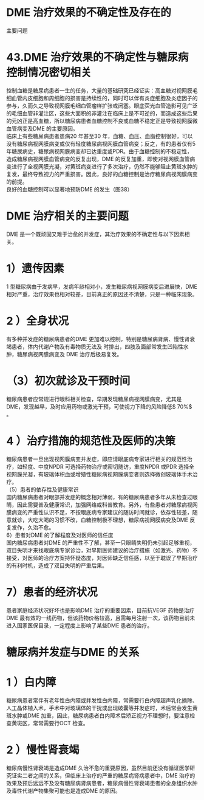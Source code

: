 # DME 治疗效果的不确定性及存在的  
主要问题  
# 43.DME 治疗效果的不确定性与糖尿病控制情况密切相关  
控制血糖是糖尿病患者一生的任务，大量的基础研究已经证实：高血糖对视网膜毛细血管内皮细胞和周细胞的损害是持续性的，同时可以伴有炎症细胞及炎症因子的参与，久而久之导致视网膜毛细血管瘤样扩张或闭塞。眼底荧光血管造影可见广泛的毛细血管非灌注区，这些大面积的非灌注在临床上是不可逆的，而造成这些后果的元凶正是高血糖，所以糖尿病患者血糖控制不良或血糖不稳定正是导致视网膜微血管病变及DME 的主要原因。  
临床上有些糖尿病患者患病20 年甚至30 年，血糖、血压、血脂控制很好，可以没有糖尿病视网膜病变或仅有轻度糖尿病视网膜血管病变；反之，有的患者仅有5 年糖尿病史，糖尿病视网膜病变却已达重度或PDR。由于血糖控制的不稳定性，造成糖尿病视网膜血管病变的反复出现，DME 的反复加重，即使对视网膜血管病变进行了全视网膜光凝，对黄斑病变进行了多次治疗，仍然不能够阻止黄斑水肿的复发，最终导致视力的严重损害。因此，良好的血糖控制是治疗糖尿病视网膜病变的前提。  
良好的血糖控制可以显著地预防DME 的发生（图38）  
# DME 治疗相关的主要问题  
DME 是一个既顽固又难于治愈的并发症，其治疗效果的不确定性与以下因素相关。  
# 1）遗传因素  
1 型糖尿病由于发病早，发病年龄相对小，发生糖尿病视网膜病变后进展快，DME 相对严重，治疗效果也相对较差，目前真正的原因还不清楚，只是一种临床现象。  
# 2 ）全身状况  
有多种并发症的糖尿病患者的DME 更加难以控制，特别是糖尿病肾病、慢性肾衰竭患者，体内代谢产物及有毒物质无法及 时排出，四肢及面部常发生凹陷性水肿，糖尿病视网膜病变及 DME 治疗后极易复发。  
# （3）初次就诊及干预时间  
糖尿病患者应常规进行眼科相关检查，早期发现糖尿病视网膜病变，尤其是DME，发现越早，及时应用药物或激光干预，可使视力下降的风险降低$ 70\%$ 。  
# 4 ）治疗措施的规范性及医师的决策  
糖尿病患者一旦出现视网膜病变并发症，即应请眼底病专家进行相关的规范性治疗，如轻度、中度NPDR 可选择药物治疗或密切随访，重度NPDR 或PDR 选择全视网膜光凝，有玻璃体积血或增殖性糖尿病视网膜病变者则选择微创玻璃体手术治疗。  
（5）患者的依存性及健康常识  
国内糖尿病患者对眼部并发症的概念相对薄弱，有的糖尿病患者多年从未检查过眼睛，因此需要普及健康常识，加强网络或科普教育。另外，有些患者对糖尿病视网膜病变的严重性认识不足，不按眼底病专家建议的随访时间就诊，依存性较差，随意就诊，大吃大喝的习惯不改，血糖控制极不理想，糖尿病视网膜病变及DME 反复发作，久治不愈。  
6）患者对DME 的了解程度及对医师的信任度  
国内糖尿病患者对DME 的严重性不了解，甚至一只眼睛失明仍未引起足够重视，双目失明才来找眼底病专家诊治，对早期医师建议的治疗措施（如激光、药物）不接受，对医师的治疗方案持怀疑态度，对医师缺乏信任感，以至于耽误了早期治疗的有利时机，造成了双目失明的严重后果。  
# 7）患者的经济状况  
患者家庭经济状况好坏也是影响DME 治疗的重要因素，目前抗VEGF 药物是治疗DME 最有效的一线药物，但该药物价格较高，且需每月注射一次，该药物目前未进入国家医保目录，一定程度上影响了某些DME 患者的治疗。  
#  糖尿病并发症与DME 的关系  
# 1 ）白内障  
糖尿病患者常伴有老年性白内障或并发性白内障，常需要行白内障超声乳化摘除、人工晶体植入术，手术中对玻璃体的干扰或出现破囊等并发症时，术后常会发生黄斑水肿或DME 加重，因此，糖尿病患者白内障术后矫正视力不理想时，要注意检查黄斑区，常常需要行OCT 检查。  
# 2 ）慢性肾衰竭  
糖尿病慢性肾衰竭是造成DME 久治不愈的重要原因，虽然目前还没有循证医学研究证实二者之间的关系，但临床上治疗的严重的糖尿病肾病患者中，DME 治疗的效果及预后远远不及没有糖尿病肾病患者，糖尿病慢性肾衰竭患者的全身组织水肿及毒性代谢产物集聚可能也是造成DME 的原因。  